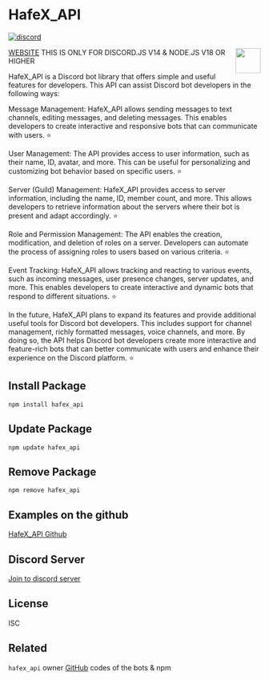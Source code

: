 # HafeX_API

[![discord](https://img.shields.io/discord/1126520940864479332?label=Discord&style=for-the-badge&labelColor=gray&color=blue)](https://discord.gg/XpGkapQgZh)

[WEBSITE](https://hafex.xyz/)
<img src="https://hafex.xyz/hafex_100.png" style="width:50px;height:50px;" align="right"/>
THIS IS ONLY FOR DISCORD.JS V14 & NODE.JS V18 OR HIGHER

HafeX_API is a Discord bot library that offers simple and useful features for developers. This API can assist Discord bot developers in the following ways:

Message Management: HafeX_API allows sending messages to text channels, editing messages, and deleting messages. This enables developers to create interactive and responsive bots that can communicate with users. ⭐

User Management: The API provides access to user information, such as their name, ID, avatar, and more. This can be useful for personalizing and customizing bot behavior based on specific users. ⭐

Server (Guild) Management: HafeX_API provides access to server information, including the name, ID, member count, and more. This allows developers to retrieve information about the servers where their bot is present and adapt accordingly. ⭐

Role and Permission Management: The API enables the creation, modification, and deletion of roles on a server. Developers can automate the process of assigning roles to users based on various criteria. ⭐

Event Tracking: HafeX_API allows tracking and reacting to various events, such as incoming messages, user presence changes, server updates, and more. This enables developers to create interactive and dynamic bots that respond to different situations. ⭐

In the future, HafeX_API plans to expand its features and provide additional useful tools for Discord bot developers. This includes support for channel management, richly formatted messages, voice channels, and more. By doing so, the API helps Discord bot developers create more interactive and feature-rich bots that can better communicate with users and enhance their experience on the Discord platform. ⭐

## Install Package
```
npm install hafex_api
```

## Update Package
```
npm update hafex_api
```

## Remove Package
```
npm remove hafex_api
```


## Examples on the github
[HafeX_API Github](https://github.com/RecuvaPumDEV/HafeX_API)

## Discord Server
[Join to discord server](https://discord.gg/XpGkapQgZh)

## License

ISC

## Related

`hafex_api` owner [GitHub](https://github.com/RecuvaPumDEV) codes of the bots & npm